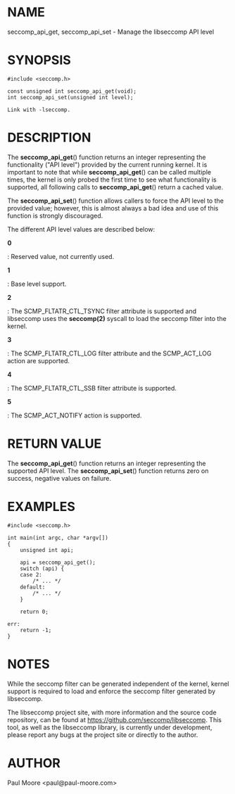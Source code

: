 NAME
====

seccomp\_api\_get, seccomp\_api\_set - Manage the libseccomp API level

SYNOPSIS
========

    #include <seccomp.h>

    const unsigned int seccomp_api_get(void);
    int seccomp_api_set(unsigned int level);

    Link with -lseccomp.

DESCRIPTION
===========

The **seccomp\_api\_get**() function returns an integer representing the
functionality (\"API level\") provided by the current running kernel. It
is important to note that while **seccomp\_api\_get**() can be called
multiple times, the kernel is only probed the first time to see what
functionality is supported, all following calls to
**seccomp\_api\_get**() return a cached value.

The **seccomp\_api\_set**() function allows callers to force the API
level to the provided value; however, this is almost always a bad idea
and use of this function is strongly discouraged.

The different API level values are described below:

**0**

:   Reserved value, not currently used.

**1**

:   Base level support.

**2**

:   The SCMP\_FLTATR\_CTL\_TSYNC filter attribute is supported and
    libseccomp uses the **seccomp(2)** syscall to load the seccomp
    filter into the kernel.

**3**

:   The SCMP\_FLTATR\_CTL\_LOG filter attribute and the SCMP\_ACT\_LOG
    action are supported.

**4**

:   The SCMP\_FLTATR\_CTL\_SSB filter attribute is supported.

**5**

:   The SCMP\_ACT\_NOTIFY action is supported.

RETURN VALUE
============

The **seccomp\_api\_get**() function returns an integer representing the
supported API level. The **seccomp\_api\_set**() function returns zero
on success, negative values on failure.

EXAMPLES
========

    #include <seccomp.h>

    int main(int argc, char *argv[])
    {
    	unsigned int api;

    	api = seccomp_api_get();
    	switch (api) {
    	case 2:
    		/* ... */
    	default:
    		/* ... */
    	}

    	return 0;

    err:
    	return -1;
    }

NOTES
=====

While the seccomp filter can be generated independent of the kernel,
kernel support is required to load and enforce the seccomp filter
generated by libseccomp.

The libseccomp project site, with more information and the source code
repository, can be found at https://github.com/seccomp/libseccomp. This
tool, as well as the libseccomp library, is currently under development,
please report any bugs at the project site or directly to the author.

AUTHOR
======

Paul Moore \<paul\@paul-moore.com\>
